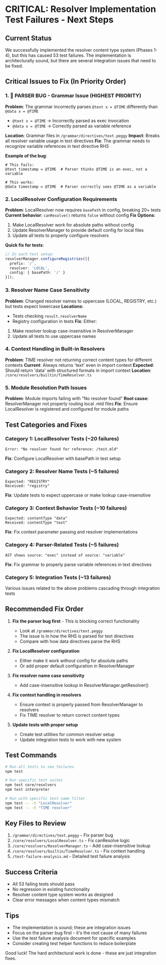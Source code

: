 # CRITICAL: Resolver Implementation Test Failures - Next Steps

## Current Status
We successfully implemented the resolver content type system (Phases 1-4), but this has caused 53 test failures. The implementation is architecturally sound, but there are several integration issues that need to be fixed.

## Critical Issues to Fix (In Priority Order)

### 1. 🚨 PARSER BUG - Grammar Issue (HIGHEST PRIORITY)
**Problem**: The grammar incorrectly parses `@text x = @TIME` differently than `@data x = @TIME`
- `@text x = @TIME` → Incorrectly parsed as exec invocation
- `@data x = @TIME` → Correctly parsed as variable reference

**Location**: Grammar files in `/grammar/directives/text.peggy`
**Impact**: Breaks all resolver variable usage in text directives
**Fix**: The grammar needs to recognize variable references in text directive RHS

**Example of the bug**:
```
# This fails:
@text timestamp = @TIME  # Parser thinks @TIME is an exec, not a variable

# This works:
@data timestamp = @TIME  # Parser correctly sees @TIME as a variable
```

### 2. LocalResolver Configuration Requirements
**Problem**: LocalResolver now requires `basePath` in config, breaking 20+ tests
**Current behavior**: `canResolve()` returns `false` without config
**Fix Options**:
1. Make LocalResolver work for absolute paths without config
2. Update ResolverManager to provide default config for local files
3. Update all tests to properly configure resolvers

**Quick fix for tests**:
```typescript
// In each test setup:
resolverManager.configureRegistries([{
  prefix: '/',
  resolver: 'LOCAL',
  config: { basePath: '/' }
}]);
```

### 3. Resolver Name Case Sensitivity
**Problem**: Changed resolver names to uppercase (LOCAL, REGISTRY, etc.) but tests expect lowercase
**Locations**: 
- Tests checking `result.resolverName`
- Registry configuration in tests
**Fix**: Either:
1. Make resolver lookup case-insensitive in ResolverManager
2. Update all tests to use uppercase names

### 4. Context Handling in Built-in Resolvers
**Problem**: TIME resolver not returning correct content types for different contexts
**Current**: Always returns 'text' even in import context
**Expected**: Should return 'data' with structured formats in import context
**Location**: `/core/resolvers/builtin/TimeResolver.ts`

### 5. Module Resolution Path Issues
**Problem**: Module imports failing with "No resolver found"
**Root cause**: ResolverManager not properly routing local .mld files
**Fix**: Ensure LocalResolver is registered and configured for module paths

## Test Categories and Fixes

### Category 1: LocalResolver Tests (~20 failures)
```
Error: "No resolver found for reference: /test.mld"
```
**Fix**: Configure LocalResolver with basePath in test setup

### Category 2: Resolver Name Tests (~5 failures)
```
Expected: "REGISTRY"
Received: "registry"
```
**Fix**: Update tests to expect uppercase or make lookup case-insensitive

### Category 3: Context Behavior Tests (~10 failures)
```
Expected: contentType "data"
Received: contentType "text"
```
**Fix**: Fix context parameter passing and resolver implementations

### Category 4: Parser-Related Tests (~5 failures)
```
AST shows source: "exec" instead of source: "variable"
```
**Fix**: Fix grammar to properly parse variable references in text directives

### Category 5: Integration Tests (~13 failures)
Various issues related to the above problems cascading through integration tests

## Recommended Fix Order

1. **Fix the parser bug first** - This is blocking correct functionality
   - Look at `/grammar/directives/text.peggy`
   - The issue is in how the RHS is parsed for text directives
   - Compare with how data directives parse the RHS

2. **Fix LocalResolver configuration**
   - Either make it work without config for absolute paths
   - Or add proper default configuration in ResolverManager

3. **Fix resolver name case sensitivity**
   - Add case-insensitive lookup in ResolverManager.getResolver()

4. **Fix context handling in resolvers**
   - Ensure context is properly passed from ResolverManager to resolvers
   - Fix TIME resolver to return correct content types

5. **Update tests with proper setup**
   - Create test utilities for common resolver setup
   - Update integration tests to work with new system

## Test Commands

```bash
# Run all tests to see failures
npm test

# Run specific test suites
npm test core/resolvers
npm test interpreter

# Run with specific test name filter
npm test -- -t "LocalResolver"
npm test -- -t "TIME resolver"
```

## Key Files to Review

1. `/grammar/directives/text.peggy` - Fix parser bug
2. `/core/resolvers/LocalResolver.ts` - Fix canResolve logic
3. `/core/resolvers/ResolverManager.ts` - Add case-insensitive lookup
4. `/core/resolvers/builtin/TimeResolver.ts` - Fix context handling
5. `/test-failure-analysis.md` - Detailed test failure analysis

## Success Criteria

- All 53 failing tests should pass
- No regression in existing functionality
- Resolver content type system works as designed
- Clear error messages when content types mismatch

## Tips

- The implementation is sound; these are integration issues
- Focus on the parser bug first - it's the root cause of many failures
- Use the test failure analysis document for specific examples
- Consider creating test helper functions to reduce boilerplate

Good luck! The hard architectural work is done - these are just integration fixes.